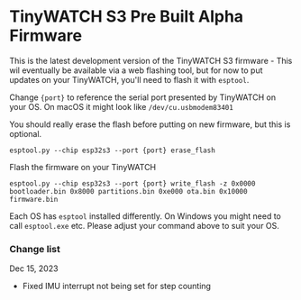 # TinyWATCH S3 Pre Built Alpha Firmware
This is the latest development version of the TinyWATCH S3 firmware - This wil eventually be available via a web flashing tool, but for now to put updates on your TinyWATCH, you'll need to flash it with `esptool`. 

Change `{port}` to reference the serial port presented by TinyWATCH on your OS. On macOS it might look like `/dev/cu.usbmodem83401` 

You should really erase the flash before putting on new firmware, but this is optional.
```
esptool.py --chip esp32s3 --port {port} erase_flash
```

Flash the firmware on your TinyWATCH

```
esptool.py --chip esp32s3 --port {port} write_flash -z 0x0000 bootloader.bin 0x8000 partitions.bin 0xe000 ota.bin 0x10000 firmware.bin
```

Each OS has `esptool` installed differently. On Windows you might need to call `esptool.exe` etc. Please adjust your command above to suit your OS.

### Change list
Dec 15, 2023
- Fixed IMU interrupt not being set for step counting
